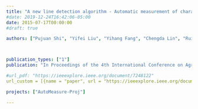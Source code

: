 ```yaml
---
title: "A new line detection algorithm - Automatic measurement of character parameter of rapeseed plant by LSD"
#date: 2019-12-24T16:42:06-05:00
date: 2015-07-17T00:00:00
#draft: true

authors: ["Pujuan Shi", "Yifei Liu", "Yihang Fang", "Chengda Lin", "Ruifang Zhai"]



publication_types: ["1"]
publication: "In Proceedings of the 4th International Conference on Agro-Geoinformatics (Agro-geoinformatics), Istanbul, Turkey. (Oral)"

#url_pdf: "https://ieeexplore.ieee.org/document/7248122"
url_custom = [{name = "paper", url = "https://ieeexplore.ieee.org/document/7248122"}]

projects: ["AutoMeasure-Proj"]

---
```


